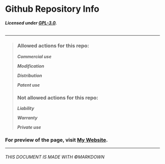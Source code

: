 # Github Repository Info
###### **Licensed under [GPL-3.0](https://github.com/sjwon0368/playbox/blob/main/License).**
------
> ### Allowed actions for this repo:
>
>_**Commercial use**_
>
>_**Modification**_
>
>_**Distribution**_
>
>_**Patent use**_
>
> ### Not allowed actions for this repo:
>
>_**Liability**_
>
>_**Warranty**_
>
>_**Private use**_

### **For preview of the page, visit [My Website](https://playb.netlify.app).**
------
###### THIS DOCUMENT IS MADE WITH &copy;MARKDOWN
